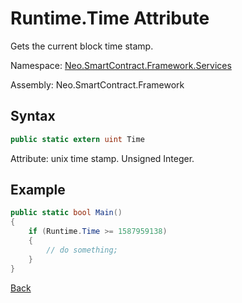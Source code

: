 # Runtime.Time Attribute

Gets the current block time stamp.

Namespace: [Neo.SmartContract.Framework.Services](../index.md)

Assembly: Neo.SmartContract.Framework

## Syntax

```cs
public static extern uint Time
```

Attribute: unix time stamp. Unsigned Integer.

## Example

```cs
public static bool Main()
{
    if (Runtime.Time >= 1587959138)
    {
        // do something;
    }
}
```



[Back](index.md)
